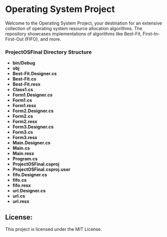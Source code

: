 # Operating System Project

Welcome to the Operating System Project, your destination for an extensive collection of operating system resource allocation algorithms. The repository showcases implementations of algorithms like Best-Fit, First-In-First-Out (FIFO), and more.

### ProjectOSFinal Directory Structure

- **bin/Debug**
- **obj**
- **Best-Fit.Designer.cs**
- **Best-Fit.cs**
- **Best-Fit.resx**
- **Class1.cs**
- **Form1.Designer.cs**
- **Form1.cs**
- **Form1.resx**
- **Form2.Designer.cs**
- **Form2.cs**
- **Form2.resx**
- **Form3.Designer.cs**
- **Form3.cs**
- **Form3.resx**
- **Main.Designer.cs**
- **Main.cs**
- **Main.resx**
- **Program.cs**
- **ProjectOSFinal.csproj**
- **ProjectOSFinal.csproj.user**
- **fifo.Designer.cs**
- **fifo.cs**
- **fifo.resx**
- **url.Designer.cs**
- **url.cs**
- **url.resx**



## License:
This project is licensed under the MIT License.


